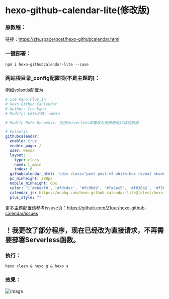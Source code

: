 # hexo-github-calendar-lite(修改版)

### 原教程：
链接：https://zfe.space/post/hexo-githubcalendar.html

### 一键部署：

```
npm i hexo-githubcalendar-lite --save
```

### 网站根目录_config配置项(不是主题的)：
例如volantis配置为
```yml
# Ice Kano Plus_in
# Hexo Github Canlendar
# Author: Ice Kano
# Modify: Lete乐特, wemsx

# Modify Note by wemsx: 已由Serverless部署改为直接使用JS请求数据

# Volantis
githubcalendar:
  enable: true
  enable_page: /
  user: wemsx
  layout:
    type: class
    name: l_main
    index: 0
  githubcalendar_html: '<div class="post post-v3 white-box reveal shadow" style="width:100%;height:auto;padding:10px;"><div id="github_loading" style="width:10%;height:100%;margin:0 auto;display: block"><svg xmlns="http://www.w3.org/2000/svg" xmlns:xlink="http://www.w3.org/1999/xlink"  viewBox="0 0 50 50" style="enable-background:new 0 0 50 50" xml:space="preserve"><path fill="#d0d0d0" d="M25.251,6.461c-10.318,0-18.683,8.365-18.683,18.683h4.068c0-8.071,6.543-14.615,14.615-14.615V6.461z" transform="rotate(275.098 25 25)"><animateTransform attributeType="xml" attributeName="transform" type="rotate" from="0 25 25" to="360 25 25" dur="0.6s" repeatCount="indefinite"></animateTransform></path></svg></div><div id="github_container"></div></div>'
  pc_minheight: 280px
  mobile_minheight: 0px
  color: "['#ebedf0', '#fdcdec', '#fc9bd9', '#fa6ac5', '#f838b2', '#f5089f', '#c4067e', '#92055e', '#540336', '#48022f', '#30021f']"
  calendar_js: https://unpkg.com/hexo-github-calendar-lite@latest/hexo_githubcalendar.js
  plus_style: ""
```
更多主题配置请参考issuse页：https://github.com/Zfour/hexo-github-calendar/issues

## ！我更改了部分程序，现在已经改为直接请求，不再需要部署Serverless函数。


### 执行：

```
hexo clean & hexo g & hexo s
```

### 效果：

![image](https://user-images.githubusercontent.com/19563906/110137138-76ee4980-7e0b-11eb-881c-72b86271cd4f.png)






